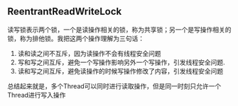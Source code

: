 ## ReentrantReadWriteLock
读写锁表示两个锁，一个是读操作相关的锁，称为共享锁；另一个是写操作相关的锁，称为排他锁。我把这两个操作理解为三句话：

1. 读和读之间不互斥，因为读操作不会有线程安全问题
2. 写和写之间互斥，避免一个写操作影响另外一个写操作，引发线程安全问题.
3. 读和写之间互斥，避免读操作的时候写操作修改了内容，引发线程安全问题

总结起来就是，多个Thread可以同时进行读取操作，但是同一时刻只允许一个Thread进行写入操作


























